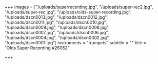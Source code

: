 +++
images = ["/uploads/superrecording.jpg", "/uploads/super-rec2.jpg", "/uploads/super-rec.jpg", "/uploads/olds-super-recording.jpg", "/uploads/dscn0013.jpg", "/uploads/dscn0012.jpg", "/uploads/dscn0011.jpg", "/uploads/dscn0010.jpg", "/uploads/dscn0009.jpg", "/uploads/dscn0008.jpg", "/uploads/dscn0007.jpg", "/uploads/dscn0006.jpg", "/uploads/dscn0004.jpg", "/uploads/dscn0002.jpg", "/uploads/dscn0001.jpg"]
instruments = "trumpets"
subtitle = ""
title = "Olds Super Recording #26052"

+++
